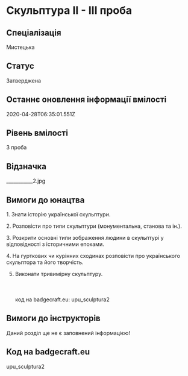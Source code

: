 # Скульптура ІІ - ІІІ проба

## Спеціалізація

Мистецька

## Статус

Затверджена

## Останнє оновлення інформації вмілості

2020-04-28T06:35:01.551Z

## Рівень вмілості

3 проба

## Відзначка

___________2.jpg

## Вимоги до юнацтва

<p>1. Знати історію української скульптури.</p>

<p>2. Розповісти про типи скульптури (монументальна, станова та
ін.).</p>

<p>3. Розкрити основні типи зображення людини в скульптурі у
відповідності з історичними епохами.</p>

<p>4. На гурткових чи курінних сходинах розповісти про українського
скульптора та його творчість.</p>

5. Виконати тривимірну скульптуру.<br><br><br><br>код на badgecraft.eu: upu_sculptura2<br>

## Вимоги до інструкторів

Даний розділ ще не є заповнений інформацією!

## Код на badgecraft.eu

upu_sculptura2